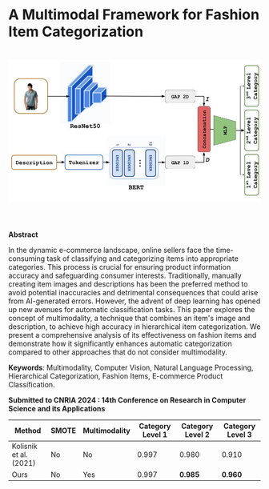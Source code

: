A Multimodal Framework for Fashion Item Categorization
==========================================================

<h1 align="center">
<img src="https://raw.githubusercontent.com/menouarazib//MultimodalFashionCategorization/444f122fbd0c718d543e306304ba308329879cdd/images/architcture.jpg" width="800">
</h1><br>

**Abstract**

In the dynamic e-commerce landscape, online sellers face the time-consuming task of classifying and categorizing items into appropriate categories. This process is crucial for ensuring product information accuracy and safeguarding consumer interests. Traditionally, manually creating item images and descriptions has been the preferred method to avoid potential inaccuracies and detrimental consequences that could arise from AI-generated errors. However, the advent of deep learning has opened up new avenues for automatic classification tasks. This paper explores the concept of multimodality, a technique that combines an item's image and description, to achieve high accuracy in hierarchical item categorization. We present a comprehensive analysis of its effectiveness on fashion items and demonstrate how it significantly enhances automatic categorization compared to other approaches that do not consider multimodality.

**Keywords**: Multimodality, Computer Vision, Natural Language Processing, Hierarchical Categorization, Fashion Items, E-commerce Product Classification.

**Submitted to CNRIA 2024 : 14th Conference on Research in Computer Science and its Applications**

| Method | SMOTE | Multimodality | Category Level 1 | Category Level 2 | Category Level 3 |
|--------|-------|---------------|------------------|------------------|------------------|
| Kolisnik et al. (2021) | No | No | 0.997 | 0.980 | 0.910 |
| Ours | No | Yes | 0.997 | **0.985** | **0.960** |
